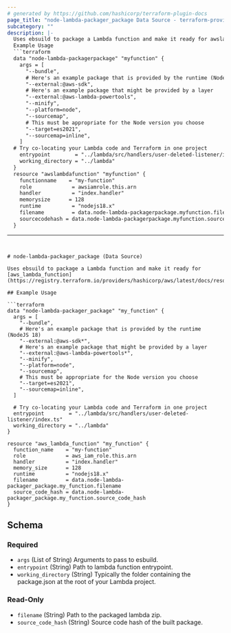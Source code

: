 ```yaml
---
# generated by https://github.com/hashicorp/terraform-plugin-docs
page_title: "node-lambda-packager_package Data Source - terraform-provider-esbuild-lambda-packager"
subcategory: ""
description: |-
  Uses ebsuild to package a Lambda function and make it ready for awslambdafunction https://registry.terraform.io/providers/hashicorp/aws/latest/docs/resources/lambda_function.
  Example Usage
  ```terraform
  data "node-lambda-packagerpackage" "myfunction" {
    args = [
      "--bundle",
      # Here's an example package that is provided by the runtime (NodeJS 18)
      "--external:@aws-sdk",
      # Here's an example package that might be provided by a layer
      "--external:@aws-lambda-powertools",
      "--minify",
      "--platform=node",
      "--sourcemap",
      # This must be appropriate for the Node version you choose
      "--target=es2021",
      "--sourcemap=inline",
    ]
  # Try co-locating your Lambda code and Terraform in one project
    entrypoint        = "../lambda/src/handlers/user-deleted-listener/index.ts"
    working_directory = "../lambda"
  }
  resource "awslambdafunction" "myfunction" {
    functionname    = "my-function"
    role             = awsiamrole.this.arn
    handler          = "index.handler"
    memorysize      = 128
    runtime          = "nodejs18.x"
    filename         = data.node-lambda-packagerpackage.myfunction.filename
    sourcecodehash = data.node-lambda-packagerpackage.myfunction.sourcecode_hash
  }
  ```
---
```


# node-lambda-packager_package (Data Source)

Uses ebsuild to package a Lambda function and make it ready for [aws_lambda_function](https://registry.terraform.io/providers/hashicorp/aws/latest/docs/resources/lambda_function).

## Example Usage

```terraform
data "node-lambda-packager_package" "my_function" {
  args = [
    "--bundle",
    # Here's an example package that is provided by the runtime (NodeJS 18)
    "--external:@aws-sdk*",
    # Here's an example package that might be provided by a layer
    "--external:@aws-lambda-powertools*",
    "--minify",
    "--platform=node",
    "--sourcemap",
    # This must be appropriate for the Node version you choose
    "--target=es2021",
    "--sourcemap=inline",
  ]

  # Try co-locating your Lambda code and Terraform in one project
  entrypoint        = "../lambda/src/handlers/user-deleted-listener/index.ts"
  working_directory = "../lambda"
}

resource "aws_lambda_function" "my_function" {
  function_name    = "my-function"
  role             = aws_iam_role.this.arn
  handler          = "index.handler"
  memory_size      = 128
  runtime          = "nodejs18.x"
  filename         = data.node-lambda-packager_package.my_function.filename
  source_code_hash = data.node-lambda-packager_package.my_function.source_code_hash
}
```



<!-- schema generated by tfplugindocs -->
## Schema

### Required

- `args` (List of String) Arguments to pass to esbuild.
- `entrypoint` (String) Path to lambda function entrypoint.
- `working_directory` (String) Typically the folder containing the package.json at the root of your Lambda project.

### Read-Only

- `filename` (String) Path to the packaged lambda zip.
- `source_code_hash` (String) Source code hash of the built package.


